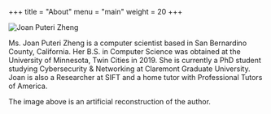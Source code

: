 +++
title = "About"
menu = "main"
weight = 20
+++

![Joan Puteri Zheng](/images/portrait.JPG)

Ms. Joan Puteri Zheng is a computer scientist based in San Bernardino County, California. Her B.S. in Computer Science was obtained at the University of Minnesota, Twin Cities in 2019. She is currently a PhD student studying Cybersecurity & Networking at Claremont Graduate University. Joan is also a Researcher at SIFT and a home tutor with Professional Tutors of America.

The image above is an artificial reconstruction of the author.